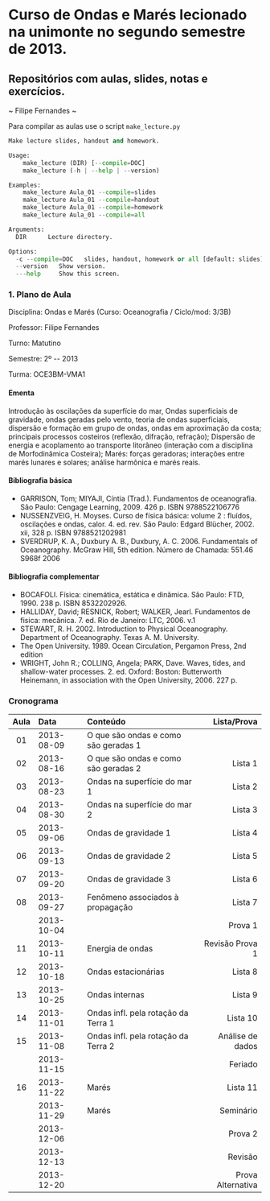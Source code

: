 # Curso de Ondas e Marés lecionado na unimonte no segundo semestre de 2013.

## Repositórios com aulas, slides, notas e exercícios.
~ Filipe Fernandes ~

Para compilar as aulas use o script `make_lecture.py`

```python
Make lecture slides, handout and homework.

Usage:
    make_lecture (DIR) [--compile=DOC]
    make_lecture (-h | --help | --version)

Examples:
    make_lecture Aula_01 --compile=slides
    make_lecture Aula_01 --compile=handout
    make_lecture Aula_01 --compile=homework
    make_lecture Aula_01 --compile=all

Arguments:
  DIR      Lecture directory.

Options:
  -c --compile=DOC   slides, handout, homework or all [default: slides]
  --version   Show version.
  ---help     Show this screen.
```

### 1. Plano de Aula
Disciplina: Ondas e Marés (Curso: Oceanografia / Ciclo/mod: 3/3B)

Professor: Filipe Fernandes

Turno: Matutino

Semestre: 2º -- 2013

Turma: OCE3BM-VMA1

#### Ementa
Introdução às oscilações da superfície do mar, Ondas superficiais de gravidade,
ondas geradas pelo vento, teoria de ondas superficiais, dispersão e formação em
grupo de ondas, ondas em aproximação da costa; principais processos costeiros
(reflexão, difração, refração);  Dispersão de energia e acoplamento ao
transporte litorâneo (interação com a disciplina de Morfodinâmica Costeira);
Marés: forças geradoras; interações entre marés lunares e solares; análise
harmônica e marés reais.

#### Bibliografia básica
- GARRISON, Tom; MIYAJI, Cíntia (Trad.). Fundamentos de oceanografia. São Paulo: Cengage Learning, 2009. 426 p. ISBN 9788522106776
- NUSSENZVEIG, H. Moyses. Curso de física básica: volume 2 : fluídos, oscilações e ondas, calor. 4. ed. rev. São Paulo: Edgard Blücher, 2002. xii, 328 p. ISBN 9788521202981
- SVERDRUP, K. A., Duxbury A. B., Duxbury, A. C. 2006. Fundamentals of Oceanography. McGraw Hill, 5th edition. Número de Chamada: 551.46 S968f 2006

#### Bibliografia complementar
- BOCAFOLI. Física: cinemática, estática e dinâmica. São Paulo: FTD, 1990. 238 p. ISBN 8532202926.
- HALLIDAY, David;  RESNICK, Robert;  WALKER, Jearl.  Fundamentos de fisica: mecânica. 7. ed.  Rio de Janeiro:  LTC,  2006. v.1
- STEWART, R. H. 2002. Introduction to Physical Oceanography. Department of Oceanography. Texas A. M. University.
- The Open University. 1989. Ocean Circulation, Pergamon Press, 2nd edition
- WRIGHT, John R.; COLLING, Angela; PARK, Dave. Waves, tides, and shallow-water processes. 2. ed. Oxford: Boston: Butterworth Heinemann, in association with the Open University, 2006. 227 p.

### Cronograma
| Aula | Data          | Conteúdo                              | Lista/Prova         |
|:----:|:--------------|:--------------------------------------| -------------------:|
| 01   | 2013-08-09    | O que são ondas e como são geradas 1  |                     |
| 02   | 2013-08-16    | O que são ondas e como são geradas 2  | Lista 1             |
| 03   | 2013-08-23    | Ondas na superfície do mar 1          | Lista 2             |
| 04   | 2013-08-30    | Ondas na superfície do mar 2          | Lista 3             |
| 05   | 2013-09-06    | Ondas de gravidade 1                  | Lista 4             |
| 06   | 2013-09-13    | Ondas de gravidade 2                  | Lista 5             |
| 07   | 2013-09-20    | Ondas de gravidade 3                  | Lista 6             |
| 08   | 2013-09-27    | Fenômeno associados à propagação      | Lista 7             |
|      | 2013-10-04    |                                       | Prova 1             |
| 11   | 2013-10-11    | Energia de ondas                      | Revisão Prova 1     |
| 12   | 2013-10-18    | Ondas estacionárias                   | Lista 8             |
| 13   | 2013-10-25    | Ondas internas                        | Lista 9             |
| 14   | 2013-11-01    | Ondas infl. pela rotação da Terra 1   | Lista 10            |
| 15   | 2013-11-08    | Ondas infl. pela rotação da Terra 2   | Análise de dados    |
|      | 2013-11-15    |                                       | Feriado             |
| 16   | 2013-11-22    | Marés                                 | Lista 11            |
|      | 2013-11-29    | Marés                                 | Seminário           |
|      | 2013-12-06    |                                       | Prova 2             |
|      | 2013-12-13    |                                       | Revisão             |
|      | 2013-12-20    |                                       | Prova Alternativa   |
